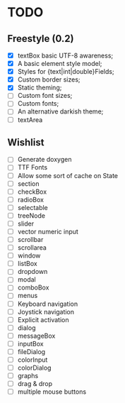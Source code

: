 TODO
====

Freestyle (0.2)
---------------

- [x] textBox basic UTF-8 awareness;
- [x] A basic element style model;
- [x] Styles for {text|int|double}Fields;
- [x] Custom border sizes;
- [x] Static theming;
- [ ] Custom font sizes;
- [ ] Custom fonts;
- [ ] An alternative darkish theme;
- [ ] textArea

Wishlist
--------

- [ ] Generate doxygen
- [ ] TTF Fonts
- [ ] Allow some sort of cache on State
- [ ] section
- [ ] checkBox
- [ ] radioBox
- [ ] selectable
- [ ] treeNode
- [ ] slider
- [ ] vector numeric input
- [ ] scrollbar
- [ ] scrollarea
- [ ] window
- [ ] listBox
- [ ] dropdown
- [ ] modal
- [ ] comboBox
- [ ] menus
- [ ] Keyboard navigation
- [ ] Joystick navigation
- [ ] Explicit activation
- [ ] dialog
- [ ] messageBox
- [ ] inputBox
- [ ] fileDialog
- [ ] colorInput
- [ ] colorDialog
- [ ] graphs
- [ ] drag & drop
- [ ] multiple mouse buttons
